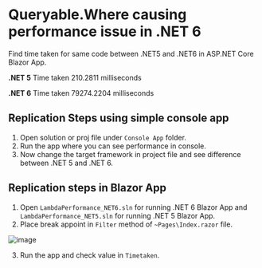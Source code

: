 # Queryable.Where causing performance issue in .NET 6

Find time taken for same code between .NET5 and .NET6 in ASP.NET Core Blazor App.

**.NET 5**
Time taken 210.2811 milliseconds

**.NET 6**
Time taken 79274.2204 milliseconds 

## Replication Steps using simple console app
1. Open solution or proj file under `Console App` folder.
2. Run the app where you can see performance in console.
3. Now change the target framework in project file and see difference between .NET 5 and .NET 6.


## Replication steps in Blazor App

1. Open `LambdaPerformance_NET6.sln` for running .NET 6 Blazor App and `LambdaPerformance_NET5.sln` for running .NET 5 Blazor App.
2. Place break appoint in `Filter` method of `~Pages\Index.razor` file.

![image](https://user-images.githubusercontent.com/18731572/156349966-c9d41922-b3ac-4fc3-b5f7-06047df49f99.png)

3. Run the app and check value in `Timetaken`. 
